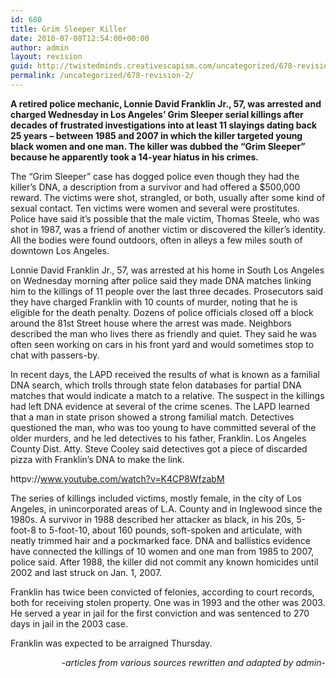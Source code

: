 ```yaml
---
id: 680
title: Grim Sleeper Killer
date: 2010-07-08T12:54:00+00:00
author: admin
layout: revision
guid: http://twistedminds.creativescapism.com/uncategorized/678-revision-2/
permalink: /uncategorized/678-revision-2/
---
```

<p class="dropcap-first">
  <strong>A retired police mechanic, Lonnie David Franklin Jr., 57, was arrested and charged Wednesday in Los Angeles’ Grim Sleeper serial killings after decades of frustrated investigations into at least 11 slayings dating back 25 years &#8211; between 1985 and 2007 in which the killer targeted young black women and one man. The killer was dubbed the &#8220;Grim Sleeper&#8221; because he apparently took a 14-year hiatus in his crimes. </strong>
</p>

The &#8220;Grim Sleeper&#8221; case has dogged police even though they had the killer&#8217;s DNA, a description from a survivor and had offered a $500,000 reward. The victims were shot, strangled, or both, usually after some kind of sexual contact. Ten victims were women and several were prostitutes. Police have said it&#8217;s possible that the male victim, Thomas Steele, who was shot in 1987, was a friend of another victim or discovered the killer&#8217;s identity. All the bodies were found outdoors, often in alleys a few miles south of downtown Los Angeles.

Lonnie David Franklin Jr., 57, was arrested at his home in South Los Angeles on Wednesday morning after police said they made DNA matches linking him to the killings of 11 people over the last three decades. Prosecutors said they have charged Franklin with 10 counts of murder, noting that he is eligible for the death penalty. Dozens of police officials closed off a block around the 81st Street house where the arrest was made. Neighbors described the man who lives there as friendly and quiet. They said he was often seen working on cars in his front yard and would sometimes stop to chat with passers-by.

In recent days, the LAPD received the results of what is known as a familial DNA search, which trolls through state felon databases for partial DNA matches that would indicate a match to a relative. The suspect in the killings had left DNA evidence at several of the crime scenes. The LAPD learned that a man in state prison showed a strong familial match. Detectives questioned the man, who was too young to have committed several of the older murders, and he led detectives to his father, Franklin. Los Angeles County Dist. Atty. Steve Cooley said detectives got a piece of discarded pizza with Franklin&#8217;s DNA to make the link.

httpv://www.youtube.com/watch?v=K4CP8WfzabM

The series of killings included victims, mostly female, in the city of Los Angeles, in unincorporated areas of L.A. County and in Inglewood since the 1980s. A survivor in 1988 described her attacker as black, in his 20s, 5-foot-8 to 5-foot-10, about 160 pounds, soft-spoken and articulate, with neatly trimmed hair and a pockmarked face. DNA and ballistics evidence have connected the killings of 10 women and one man from 1985 to 2007, police said. After 1988, the killer did not commit any known homicides until 2002 and last struck on Jan. 1, 2007.

Franklin has twice been convicted of felonies, according to court records, both for receiving stolen property. One was in 1993 and the other was 2003. He served a year in jail for the first conviction and was sentenced to 270 days in jail in the 2003 case.

Franklin was expected to be arraigned Thursday.

<p style="text-align: right;">
  <em>-articles from various sources rewritten and adapted by admin-</em>
</p>